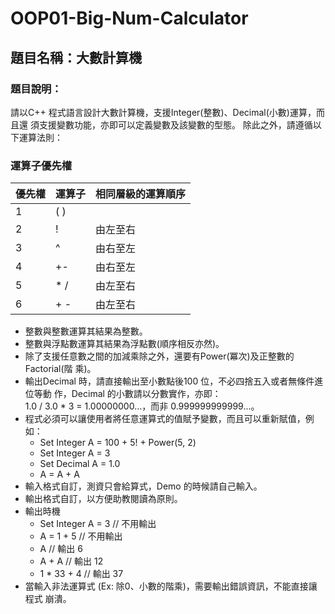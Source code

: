 # OOP01-Big-Num-Calculator
## 題目名稱：大數計算機
### 題目說明：
請以C++ 程式語言設計大數計算機，支援Integer(整數)、Decimal(小數)運算，而且還
須支援變數功能，亦即可以定義變數及該變數的型態。
除此之外，請遵循以下運算法則：
### 運算子優先權

| 優先權| 運算子 | 相同層級的運算順序|
| ---------- | -------- | -------- |
| 1          |     ( )     |          |
| 2          |  !        |    由左至右      |
| 3          |     ^      |   由右至左      |
| 4          |    +-      |    由右至左      |
| 5          |    * /       |   由左至右       |
|6           |+ -     | 由左至右     |

* 整數與整數運算其結果為整數。<br>
* 整數與浮點數運算其結果為浮點數(順序相反亦然)。<br>
* 除了支援任意數之間的加減乘除之外，還要有Power(冪次)及正整數的Factorial(階
乘)。<br>
* 輸出Decimal 時，請直接輸出至小數點後100 位，不必四捨五入或者無條件進位等動
作，Decimal 的小數請以分數實作，亦即：<br>
1.0 / 3.0 * 3 = 1.00000000…，而非 0.999999999999...。<br>
* 程式必須可以讓使用者將任意運算式的值賦予變數，而且可以重新賦值，例如：<br>
  - Set Integer A = 100 + 5! + Power(5, 2)<br>
  - Set Integer A = 3<br>
  - Set Decimal A = 1.0<br>
  - A = A + A<br>
* 輸入格式自訂，測資只會給算式，Demo 的時候請自己輸入。<br>
* 輸出格式自訂，以方便助教閱讀為原則。<br>
* 輸出時機<br>
  - Set Integer A = 3 // 不用輸出<br>
  - A = 1 + 5 // 不用輸出<br>
  - A // 輸出 6<br>
  - A + A // 輸出 12<br>
  - 1 * 33 + 4 // 輸出 37<br>
* 當輸入非法運算式 (Ex: 除0、小數的階乘)，需要輸出錯誤資訊，不能直接讓程式
崩潰。
